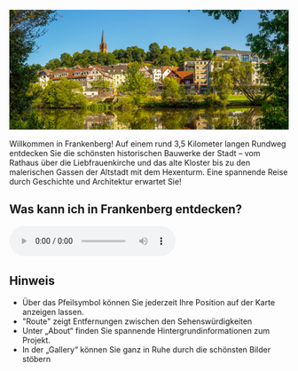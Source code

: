 ![Frankenberg](./images/frankenberg/p0.jpg#pano)

Willkommen in Frankenberg! Auf einem rund 3,5 Kilometer langen Rundweg entdecken Sie die schönsten historischen Bauwerke der Stadt – vom Rathaus über die Liebfrauenkirche und das alte Kloster bis zu den malerischen Gassen der Altstadt mit dem Hexenturm. Eine spannende Reise durch Geschichte und Architektur erwartet Sie!

## Was kann ich in Frankenberg entdecken?

<audio controls class="full-width-audio">
  <source src="locales/frankenberg/de/p0.mp3" type="audio/mpeg">
  Dein Browser unterstützt kein Audioelement.
</audio>

## Hinweis

- Über das Pfeilsymbol können Sie jederzeit Ihre Position auf der Karte anzeigen lassen.
- "Route" zeigt Entfernungen zwischen den Sehenswürdigkeiten
- Unter „About“ finden Sie spannende Hintergrundinformationen zum Projekt.
- In der „Gallery“ können Sie ganz in Ruhe durch die schönsten Bilder stöbern